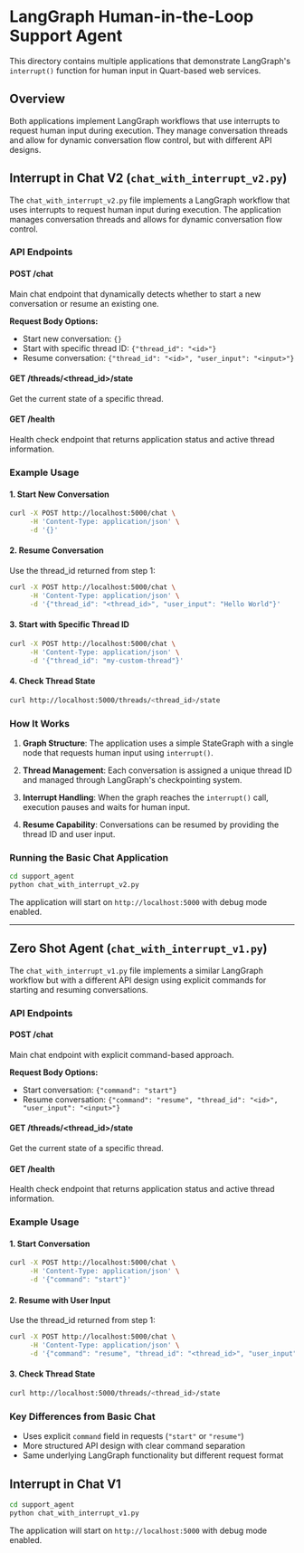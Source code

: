 # LangGraph Human-in-the-Loop Support Agent

This directory contains multiple applications that demonstrate LangGraph's `interrupt()` function for human input in Quart-based web services.

## Overview

Both applications implement LangGraph workflows that use interrupts to request human input during execution. They manage conversation threads and allow for dynamic conversation flow control, but with different API designs.

## Interrupt in Chat V2 (`chat_with_interrupt_v2.py`)

The `chat_with_interrupt_v2.py` file implements a LangGraph workflow that uses interrupts to request human input during execution. The application manages conversation threads and allows for dynamic conversation flow control.

### API Endpoints

#### POST /chat
Main chat endpoint that dynamically detects whether to start a new conversation or resume an existing one.

**Request Body Options:**
- Start new conversation: `{}`
- Start with specific thread ID: `{"thread_id": "<id>"}`
- Resume conversation: `{"thread_id": "<id>", "user_input": "<input>"}`

#### GET /threads/<thread_id>/state
Get the current state of a specific thread.

#### GET /health
Health check endpoint that returns application status and active thread information.

### Example Usage

#### 1. Start New Conversation
```bash
curl -X POST http://localhost:5000/chat \
     -H 'Content-Type: application/json' \
     -d '{}'
```

#### 2. Resume Conversation
Use the thread_id returned from step 1:
```bash
curl -X POST http://localhost:5000/chat \
     -H 'Content-Type: application/json' \
     -d '{"thread_id": "<thread_id>", "user_input": "Hello World"}'
```

#### 3. Start with Specific Thread ID
```bash
curl -X POST http://localhost:5000/chat \
     -H 'Content-Type: application/json' \
     -d '{"thread_id": "my-custom-thread"}'
```

#### 4. Check Thread State
```bash
curl http://localhost:5000/threads/<thread_id>/state
```

### How It Works

1. **Graph Structure**: The application uses a simple StateGraph with a single node that requests human input using `interrupt()`.

2. **Thread Management**: Each conversation is assigned a unique thread ID and managed through LangGraph's checkpointing system.

3. **Interrupt Handling**: When the graph reaches the `interrupt()` call, execution pauses and waits for human input.

4. **Resume Capability**: Conversations can be resumed by providing the thread ID and user input.

### Running the Basic Chat Application

```bash
cd support_agent
python chat_with_interrupt_v2.py
```

The application will start on `http://localhost:5000` with debug mode enabled.

---

## Zero Shot Agent (`chat_with_interrupt_v1.py`)

The `chat_with_interrupt_v1.py` file implements a similar LangGraph workflow but with a different API design using explicit commands for starting and resuming conversations.

### API Endpoints

#### POST /chat
Main chat endpoint with explicit command-based approach.

**Request Body Options:**
- Start conversation: `{"command": "start"}`
- Resume conversation: `{"command": "resume", "thread_id": "<id>", "user_input": "<input>"}`

#### GET /threads/<thread_id>/state
Get the current state of a specific thread.

#### GET /health
Health check endpoint that returns application status and active thread information.

### Example Usage

#### 1. Start Conversation
```bash
curl -X POST http://localhost:5000/chat \
     -H 'Content-Type: application/json' \
     -d '{"command": "start"}'
```

#### 2. Resume with User Input
Use the thread_id returned from step 1:
```bash
curl -X POST http://localhost:5000/chat \
     -H 'Content-Type: application/json' \
     -d '{"command": "resume", "thread_id": "<thread_id>", "user_input": "Hello World"}'
```

#### 3. Check Thread State
```bash
curl http://localhost:5000/threads/<thread_id>/state
```

### Key Differences from Basic Chat

- Uses explicit `command` field in requests (`"start"` or `"resume"`)
- More structured API design with clear command separation
- Same underlying LangGraph functionality but different request format

## Interrupt in Chat V1

```bash
cd support_agent
python chat_with_interrupt_v1.py
```

The application will start on `http://localhost:5000` with debug mode enabled. 